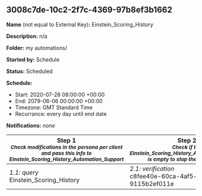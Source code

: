 ## 3008c7de-10c2-2f7c-4369-97b8ef3b1662

**Name** (not equal to External Key)**:** Einstein_Scoring_History

**Description:** n/a

**Folder:** my automations/

**Started by:** Schedule

**Status:** Scheduled

**Schedule:**

* Start: 2020-07-28 08:00:00 +00:00
* End: 2079-06-06 00:00:00 +00:00
* Timezone: GMT Standard Time
* Recurrance: every day until end date

**Notifications:** _none_


| Step 1<br>_<small>Check modifications in the persona per client and pass this info to Einstein_Scoring_History_Automation_Support</small>_ | Step 2<br>_<small>Check if the Einstein_Scoring_History_Automation_Support is empty to stop the automation</small>_ | Step 3<br>_<small>Copy info from Einstein_Scoring_History_Automation_Support and past to Einstein_Scoring_History</small>_ |
| --- | --- | --- |
| _1.1: query_<br>Einstein_Scoring_History | _2.1: verification_<br>c8fee40e-60ca-4af5-a826-9115b2ef011e | _3.1: query_<br>Einstein_Scoring_History_part2 |
